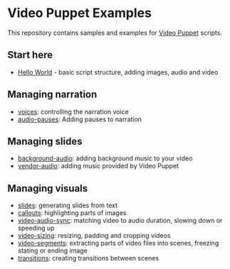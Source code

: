 # Video Puppet Examples

This repository contains samples and examples for [Video Puppet](https://www.videopuppet.com) scripts.

## Start here

* [Hello World](hello-world/README.md) - basic script structure, adding images, audio and video

## Managing narration

* [voices](voices/README.md): controlling the narration voice
* [audio-pauses](audio-pauses/README.md): Adding pauses to narration

## Managing slides

* [background-audio](background-audio/README.md): adding background music to your video
* [vendor-audio](vendor-audio/README.md): adding music provided by Video Puppet

## Managing visuals

* [slides](slides/README.md): generating slides from text 
* [callouts](callouts/README.md): highlighting parts of images
* [video-audio-sync](audio-video-sync/README.md): matching video to audio duration, slowing down or speeding up 
* [video-sizing](video-sizing/README.md): resizing, padding and cropping videos
* [video-segments](video-segments/README.md): extracting parts of video files into scenes, freezing stating or ending image
* [transitions](transitions/README.md): creating transitions between scenes 
